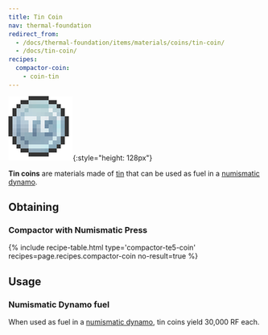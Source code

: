 ```yaml
---
title: Tin Coin
nav: thermal-foundation
redirect_from:
  - /docs/thermal-foundation/items/materials/coins/tin-coin/
  - /docs/tin-coin/
recipes:
  compactor-coin:
    - coin-tin
---
```


![Tin coin](/assets/images/thermal-foundation/coin-tin.png){:style="height: 128px"}


**Tin coins** are materials made of [tin](/docs/thermal-foundation/tin-ingot/) that can be used as
fuel in a [numismatic dynamo](/docs/thermal-expansion/numismatic-dynamo/).


Obtaining
---------

### Compactor with Numismatic Press
{% include recipe-table.html type='compactor-te5-coin' recipes=page.recipes.compactor-coin no-result=true %}


Usage
-----

### Numismatic Dynamo fuel
When used as fuel in a [numismatic dynamo](/docs/thermal-expansion/numismatic-dynamo/), tin coins
yield 30,000 RF each.
